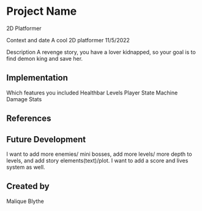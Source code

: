 # Project Name
2D Platformer

Context and date
A cool 2D platformer 11/5/2022

Description
A revenge story, you have a lover kidnapped, so your goal is to find demon king and save her.

## Implementation
Which features you included
Healthbar
Levels
Player
State Machine
Damage
Stats
## References

## Future Development
I want to add more enemies/ mini bosses, add more levels/ more depth to levels, and add story elements(text)/plot. I want to add a score and lives system as well.

## Created by
Malique Blythe
